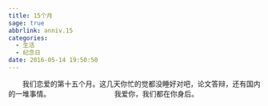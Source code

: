 ```yaml
---
title: 15个月
sage: true
abbrlink: anniv.15
categories:
  - 生活
  - 纪念日
date: 2016-05-14 19:50:50
---
```


　　我们恋爱的第十五个月。这几天你忙的觉都没睡好对吧，论文答辩，还有国内的一堆事情。 
　　 
　　 
　　 
　　我爱你，我们都在你身后。

